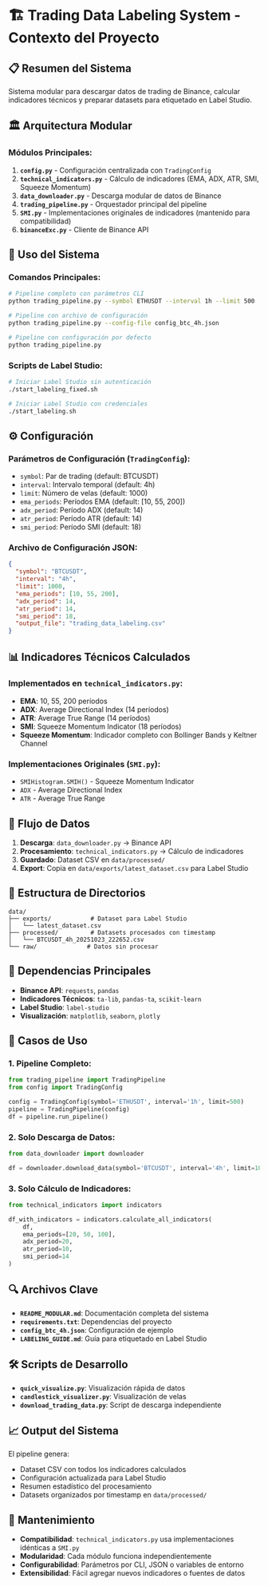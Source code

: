 # 🏗️ Trading Data Labeling System - Contexto del Proyecto

## 📋 Resumen del Sistema

Sistema modular para descargar datos de trading de Binance, calcular indicadores técnicos y preparar datasets para etiquetado en Label Studio.

## 🏛️ Arquitectura Modular

### **Módulos Principales:**

1. **`config.py`** - Configuración centralizada con `TradingConfig`
2. **`technical_indicators.py`** - Cálculo de indicadores (EMA, ADX, ATR, SMI, Squeeze Momentum)
3. **`data_downloader.py`** - Descarga modular de datos de Binance
4. **`trading_pipeline.py`** - Orquestador principal del pipeline
5. **`SMI.py`** - Implementaciones originales de indicadores (mantenido para compatibilidad)
6. **`binanceExc.py`** - Cliente de Binance API

## 🚀 Uso del Sistema

### **Comandos Principales:**

```bash
# Pipeline completo con parámetros CLI
python trading_pipeline.py --symbol ETHUSDT --interval 1h --limit 500

# Pipeline con archivo de configuración
python trading_pipeline.py --config-file config_btc_4h.json

# Pipeline con configuración por defecto
python trading_pipeline.py
```

### **Scripts de Label Studio:**

```bash
# Iniciar Label Studio sin autenticación
./start_labeling_fixed.sh

# Iniciar Label Studio con credenciales
./start_labeling.sh
```

## ⚙️ Configuración

### **Parámetros de Configuración (`TradingConfig`):**

- `symbol`: Par de trading (default: BTCUSDT)
- `interval`: Intervalo temporal (default: 4h)
- `limit`: Número de velas (default: 1000)
- `ema_periods`: Períodos EMA (default: [10, 55, 200])
- `adx_period`: Período ADX (default: 14)
- `atr_period`: Período ATR (default: 14)
- `smi_period`: Período SMI (default: 18)

### **Archivo de Configuración JSON:**

```json
{
  "symbol": "BTCUSDT",
  "interval": "4h",
  "limit": 1000,
  "ema_periods": [10, 55, 200],
  "adx_period": 14,
  "atr_period": 14,
  "smi_period": 18,
  "output_file": "trading_data_labeling.csv"
}
```

## 📊 Indicadores Técnicos Calculados

### **Implementados en `technical_indicators.py`:**

- **EMA**: 10, 55, 200 períodos
- **ADX**: Average Directional Index (14 períodos)
- **ATR**: Average True Range (14 períodos)
- **SMI**: Squeeze Momentum Indicator (18 períodos)
- **Squeeze Momentum**: Indicador completo con Bollinger Bands y Keltner Channel

### **Implementaciones Originales (`SMI.py`):**

- `SMIHistogram.SMIH()` - Squeeze Momentum Indicator
- `ADX` - Average Directional Index
- `ATR` - Average True Range

## 🔄 Flujo de Datos

1. **Descarga**: `data_downloader.py` → Binance API
2. **Procesamiento**: `technical_indicators.py` → Cálculo de indicadores
3. **Guardado**: Dataset CSV en `data/processed/`
4. **Export**: Copia en `data/exports/latest_dataset.csv` para Label Studio

## 📁 Estructura de Directorios

```
data/
├── exports/           # Dataset para Label Studio
│   └── latest_dataset.csv
├── processed/         # Datasets procesados con timestamp
│   └── BTCUSDT_4h_20251023_222652.csv
└── raw/              # Datos sin procesar
```

## 🔧 Dependencias Principales

- **Binance API**: `requests`, `pandas`
- **Indicadores Técnicos**: `ta-lib`, `pandas-ta`, `scikit-learn`
- **Label Studio**: `label-studio`
- **Visualización**: `matplotlib`, `seaborn`, `plotly`

## 🎯 Casos de Uso

### **1. Pipeline Completo:**
```python
from trading_pipeline import TradingPipeline
from config import TradingConfig

config = TradingConfig(symbol='ETHUSDT', interval='1h', limit=500)
pipeline = TradingPipeline(config)
df = pipeline.run_pipeline()
```

### **2. Solo Descarga de Datos:**
```python
from data_downloader import downloader

df = downloader.download_data(symbol='BTCUSDT', interval='4h', limit=1000)
```

### **3. Solo Cálculo de Indicadores:**
```python
from technical_indicators import indicators

df_with_indicators = indicators.calculate_all_indicators(
    df, 
    ema_periods=[20, 50, 100],
    adx_period=20,
    atr_period=10,
    smi_period=14
)
```

## 🔍 Archivos Clave

- **`README_MODULAR.md`**: Documentación completa del sistema
- **`requirements.txt`**: Dependencias del proyecto
- **`config_btc_4h.json`**: Configuración de ejemplo
- **`LABELING_GUIDE.md`**: Guía para etiquetado en Label Studio

## 🛠️ Scripts de Desarrollo

- **`quick_visualize.py`**: Visualización rápida de datos
- **`candlestick_visualizer.py`**: Visualización de velas
- **`download_trading_data.py`**: Script de descarga independiente

## 📈 Output del Sistema

El pipeline genera:
- Dataset CSV con todos los indicadores calculados
- Configuración actualizada para Label Studio
- Resumen estadístico del procesamiento
- Datasets organizados por timestamp en `data/processed/`

## 🔄 Mantenimiento

- **Compatibilidad**: `technical_indicators.py` usa implementaciones idénticas a `SMI.py`
- **Modularidad**: Cada módulo funciona independientemente
- **Configurabilidad**: Parámetros por CLI, JSON o variables de entorno
- **Extensibilidad**: Fácil agregar nuevos indicadores o fuentes de datos